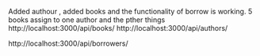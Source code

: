 Added authour , added books and the functionality of borrow is working. 5 books assign to one author and the pther things
http://localhost:3000/api/books/
http://localhost:3000/api/authors/

http://localhost:3000/api/borrowers/
